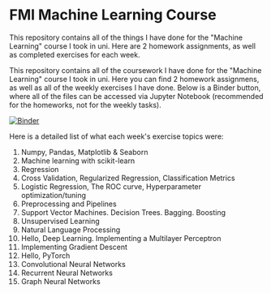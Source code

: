 # **FMI Machine Learning Course**

This repository contains all of the things I have done for the "Machine Learning" course I took in uni.
Here are 2 homework assignments, as well as completed exercises for each week.

This repository contains all of the coursework I have done for the "Machine Learning" course I took in uni. Here you can find 2 homework assignmens, as well as all of the weekly exercises I have done. Below is a Binder button, where all of the files can be accessed via Jupyter Notebook (recommended for the homeworks, not for the weekly tasks).

[![Binder](https://mybinder.org/badge_logo.svg)](https://mybinder.org/v2/gh/GecataGoranov/FMI_ML_course/HEAD)

Here is a detailed list of what each week's exercise topics were:
1. Numpy, Pandas, Matplotlib \& Seaborn
2. Machine learning with scikit-learn
3. Regression
4. Cross Validation, Regularized Regression, Classification Metrics
5. Logistic Regression, The ROC curve, Hyperparameter optimization/tuning
6. Preprocessing and Pipelines
7. Support Vector Machines. Decision Trees. Bagging. Boosting
8. Unsupervised Learning
9. Natural Language Processing
10. Hello, Deep Learning. Implementing a Multilayer Perceptron
11. Implementing Gradient Descent
12. Hello, PyTorch
13. Convolutional Neural Networks
14. Recurrent Neural Networks
15. Graph Neural Networks
